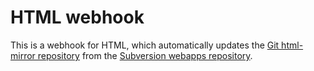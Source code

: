 HTML webhook
============

This is a webhook for HTML, which automatically updates the
[Git html-mirror repository](https://github.com/whatwg/html-mirror) from the
[Subversion webapps repository](https://svn.whatwg.org/webapps).
